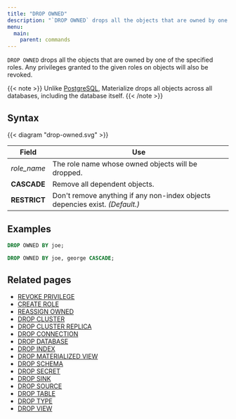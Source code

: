```yaml
---
title: "DROP OWNED"
description: "`DROP OWNED` drops all the objects that are owned by one of the specified roles."
menu:
  main:
    parent: commands
---
```


`DROP OWNED` drops all the objects that are owned by one of the specified roles.
Any privileges granted to the given roles on objects will also be revoked.

{{< note >}}
Unlike [PostgreSQL](https://www.postgresql.org/docs/current/sql-drop-owned.html), Materialize drops
all objects across all databases, including the database itself.
{{< /note >}}

## Syntax

{{< diagram "drop-owned.svg" >}}

Field | Use
------|-----
_role_name_   | The role name whose owned objects will be dropped.
**CASCADE** | Remove all dependent objects.
**RESTRICT**  | Don't remove anything if any non-index objects depencies exist. _(Default.)_

## Examples

```sql
DROP OWNED BY joe;
```

```sql
DROP OWNED BY joe, george CASCADE;
```

## Related pages

- [REVOKE PRIVILEGE](../revoke-privilege)
- [CREATE ROLE](../create-role)
- [REASSIGN OWNED](../reassign-owned)
- [DROP CLUSTER](../drop-cluster)
- [DROP CLUSTER REPLICA](../drop-cluster-replica)
- [DROP CONNECTION](../drop-connection)
- [DROP DATABASE](../drop-database)
- [DROP INDEX](../drop-index)
- [DROP MATERIALIZED VIEW](../drop-materialized-view)
- [DROP SCHEMA](../drop-schema)
- [DROP SECRET](../drop-secret)
- [DROP SINK](../drop-sink)
- [DROP SOURCE](../drop-source)
- [DROP TABLE](../drop-table)
- [DROP TYPE](../drop-type)
- [DROP VIEW](../drop-view)
